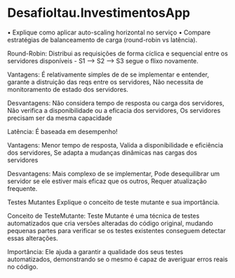 # DesafioItau.InvestimentosApp

•	Explique como aplicar auto-scaling horizontal no serviço 
•	Compare estratégias de balanceamento de carga (round-robin vs latência).


Round-Robin: Distribui as requisições de forma cíclica e sequencial entre os servidores disponíveis - S1 --> S2 --> S3 segue o flixo novamente.

Vantagens: É relativamente simples de de se implementar e entender, 
           garante a distruição das reqs entre os servidores,
           Não necessita de monitoramento de estado dos servidores.

Desvantagens: Não considera tempo de resposta ou carga dos servidores,
              Não verifica a disponibilidade ou a eficacia dos servidores,
              Os servidores precisam ser da mesma capacidade
              

Latência: É baseada em desempenho!

Vantagens: Menor tempo de resposta,
           Valida a disponibilidade e eficiência dos servidores,
           Se adapta a mudanças dinâmicas nas cargas dos servidores

Desvantagens: Mais complexo de se implementar,
              Pode desequilibrar um servidor se ele estiver mais eficaz que os outros,
              Requer atualização frequente.


Testes Mutantes
Explique o conceito de teste mutante e sua importância.

Conceito de TesteMutante:
    Teste Mutante é uma técnica de testes automatizados que cria versões alteradas do código original,
    mudando pequenas partes para verificar se os testes existentes conseguem detectar essas alterações. 

Importância:
    Ele ajuda a garantir a qualidade dos seus testes automatizados, 
    demonstrando se o mesmo é capaz de averiguar erros reais no código.



